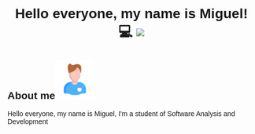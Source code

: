 <!DOCTYPE html>
<html lang="es">
<head>
    <meta charset="UTF-8">
    <meta name="viewport" content="width=device-width, initial-scale=1.0">
    <link rel="preconnect" href="https://fonts.googleapis.com">
    <link rel="preconnect" href="https://fonts.gstatic.com" crossorigin>
    <link href="https://fonts.googleapis.com/css2?family=Barlow+Condensed:ital,wght@0,100;0,200;0,300;0,400;0,500;0,600;0,700;0,800;0,900;1,100;1,200;1,300;1,400;1,500;1,600;1,700;1,800;1,900&display=swap"         rel="stylesheet">
<style>
    body {
        font-family: 'Barlow Condensed', sans-serif;
    } 
</style>
</head>
<body>
    <div class="container">
        <div class="header">
            <h1 align="center">
                <b>Hello everyone, my name is Miguel! 💻 </b>
                <img src="https://media.giphy.com/media/hvRJCLFzcasrR4ia7z/giphy.gif" width="35"></h1>
        </div>
        <div class="bio">
            <h2><b>About me</b><img src="268-avatar-man-unscreen.gif" width="80" height="80"></h2>
            <p>Hello everyone, my name is Miguel, I'm a student of Software Analysis and Development 
            </p>
        </div>
    </div>
</body>
</html>

